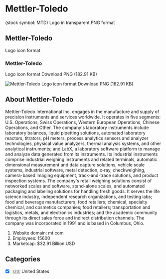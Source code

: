 # Mettler-Toledo
 (stock symbol: MTD) Logo in transparent PNG format

## Mettler-Toledo
 Logo icon format

### Mettler-Toledo
 Logo icon format Download PNG (182.91 KB)

![Mettler-Toledo
 Logo icon format Download PNG (182.91 KB)](/img/orig/MTD-88200943.png)

## About Mettler-Toledo


Mettler-Toledo International Inc. engages in the manufacture and supply of precision instruments and services worldwide. It operates in five segments: U.S. Operations, Swiss Operations, Western European Operations, Chinese Operations, and Other. The company's laboratory instruments include laboratory balances, liquid pipetting solutions, automated laboratory reactors, titrators, pH meters, process analytics sensors and analyzer technologies, physical value analyzers, thermal analysis systems, and other analytical instruments; and LabX, a laboratory software platform to manage and analyze data generated from its instruments. Its industrial instruments comprise industrial weighing instruments and related terminals, automatic dimensional measurement and data capture solutions, vehicle scale systems, industrial software, metal detection, x-ray, checkweighing, camera-based imaging equipment, track-and-trace solutions, and product inspection systems. The company's retail weighing solutions consist of networked scales and software, stand-alone scales, and automated packaging and labeling solutions for handling fresh goods. It serves the life science industry, independent research organizations, and testing labs; food and beverage manufacturers; food retailers; chemical, specialty chemical, and cosmetics companies; food retailers; transportation and logistics, metals, and electronics industries; and the academic community through its direct sales force and indirect distribution channels. The company was incorporated in 1991 and is based in Columbus, Ohio.

1. Website domain: mt.com
2. Employees: 15600
3. Marketcap: $32.91 Billion USD


## Categories
- [x] 🇺🇸 United States
